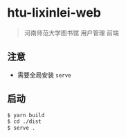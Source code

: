 # htu-lixinlei-web
> 河南师范大学图书馆 用户管理 前端

## 注意
- 需要全局安装 ```serve```

## 启动
```bash
$ yarn build
$ cd ./dist
$ serve .
```
